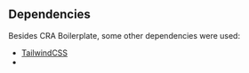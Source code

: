 ## Dependencies 

Besides CRA Boilerplate, some other dependencies were used: 

- [TailwindCSS](https://tailwindcss.com/docs/installation/using-postcss)
- 